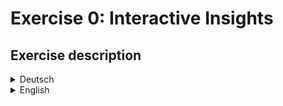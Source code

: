 # Exercise 0: Interactive Insights

## Exercise description

<details>
  <summary>Deutsch</summary>
  Was ist Interaktion? Überlege was deine Lieblingsinteraktion mit einem technologischen System/Objekt (nicht zwangsläufig digital!) ist. Dokumentiere diese Interaktion indem du sie videographisch aufnimmst. (einfaches Handyvideo, Screencast etc.) Beantworte dann folgende Fragen:

  - Wie oft machst du diese Interaktion? (Anzahl in Tag/Woche/Monat)
  - Wie lange dauert die Interaktion? (in Sekunden)
  - Wie zuverlässig funktioniert die Interaktion? (in Prozent)
  - In wie viele Teilschritte lässt sich die Interaktion unterteilen? (Anzahl)
  - Schwierigkeit der Interaktion – Kognitive oder physische Anstrengung (Skala: 1 - gar nicht schwierig // 10 sehr schwierig)
  - Wie zufrieden bist du mit der Interaktion? (Skala: 1 - gar nicht zufrieden // 10 sehr zufrieden)
  - Wie viele Akteuere sind an der Interaktion beteiligt (Anzahl)

  - Was macht diese Interaktion zu deiner Lieblingsinteraktion? (freie Beantwortung)
  - Welche Definition für den Begriff "Interaction Design" ergibt sich aus der Interaktion?

    <summary>English</summary>
  What is interaction? What is your favourite interaction with a technological system/object (not necessarily digital!)? Document this interaction by recording it on video. (simple mobile phone video, screencast etc.) Then answer the following questions:

  - How often do you do this interaction? (number day/week/month)
  - How long does the interaction last? (in seconds)
  - How reliably does the interaction work? (in percent)
  - How many sub-steps can the interaction be divided into? (number)
  - Difficulty of the interaction - cognitive or physical effort (scale: 1 - not difficult at all // 10 very difficult)
  - How satisfied are you with the interaction? (Scale: 1 - not satisfied at all // 10 very satisfied)
  - How many players are involved in the interaction (number)

  - What makes this interaction your favourite interaction? (free answer)
  - What definition of the term "interaction design" results from the interaction?

</details>

<details>
  <summary>English</summary>
</details>
